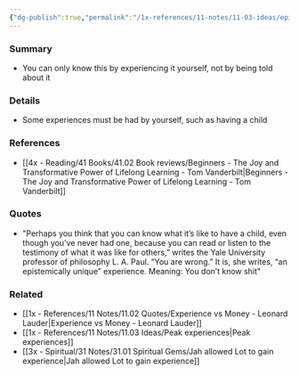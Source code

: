 ```yaml
---
{"dg-publish":true,"permalink":"/1x-references/11-notes/11-03-ideas/epistemically-unique-experiences/","title":"Epistemically unique experiences"}
---
```



### Summary
- You can only know this by experiencing it yourself, not by being told about it

### Details
- Some experiences must be had by yourself, such as having a child

### References
- [[4x - Reading/41 Books/41.02 Book reviews/Beginners - The Joy and Transformative Power of Lifelong Learning - Tom Vanderbilt\|Beginners - The Joy and Transformative Power of Lifelong Learning - Tom Vanderbilt]]

### Quotes
- "Perhaps you think that you can know what it’s like to have a child, even though you’ve never had one, because you can read or listen to the testimony of what it was like for others,” writes the Yale University professor of philosophy L. A. Paul. “You are wrong.”
	It is, she writes, “an epistemically unique” experience. Meaning: You don’t know shit"

### Related
- [[1x - References/11 Notes/11.02 Quotes/Experience vs Money - Leonard Lauder\|Experience vs Money - Leonard Lauder]]
- [[1x - References/11 Notes/11.03 Ideas/Peak experiences\|Peak experiences]]
- [[3x - Spiritual/31 Notes/31.01 Spiritual Gems/Jah allowed Lot to gain experience\|Jah allowed Lot to gain experience]]